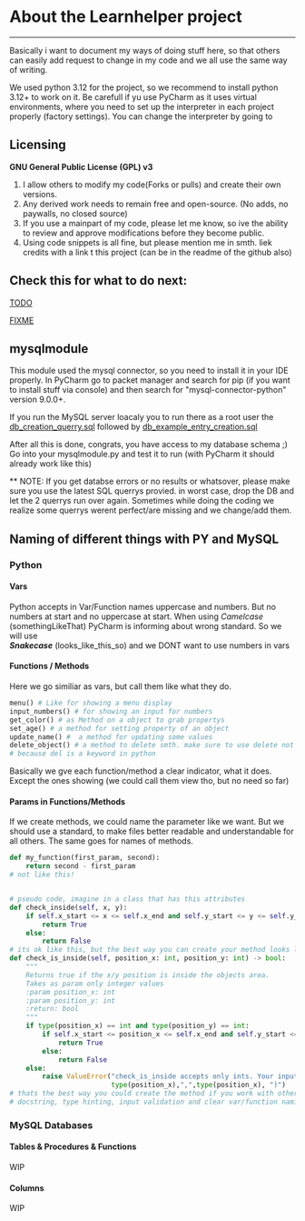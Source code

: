# About the Learnhelper project

----
Basically i want to document my ways of doing stuff here,
so that others can easily add request to change in my code and we all use the
same way of writing.

We used python 3.12 for the project, so we recommend to install python 3.12+ to work on it.
Be carefull if yu use PyCharm as it uses virtual environments, where you need to set up the 
interpreter in each project properly (factory settings).
You can change the interpreter by going to 

## Licensing
**GNU General Public License (GPL) v3**
1. I allow others to modify my code(Forks or pulls) and create their own versions.
2. Any derived work needs to remain free and open-source. (No adds, no paywalls, no closed source)
3. If you use a mainpart of my code, please let me know, so ive the ability to review and approve modifications before they become public.
4. Using code snippets is all fine, but please mention me in smth. liek credits with a link t this project
(can be in the readme of the github also)
      
## Check this for what to do next:
[TODO](https://github.com/search?q=repo%3Asora7672%2Flearnhelper_api%20%22%23%20TODO%3A%22&type=code)

[FIXME](https://github.com/search?q=repo%3Asora7672%2Flearnhelper_api%20%22%23%20FIXME%3A%22&type=code)
## mysqlmodule
This module used the mysql connector, so you need to install it in your IDE properly.
In PyCharm go to packet manager and search for pip (if you want to install stuff via console)
and then search for "mysql-connector-python" version 9.0.0+.

If you run the MySQL server loacaly you to run there as a root user the
[db_creation_querry.sql]() followed by
[db_example_entry_creation.sql]()

After all this is done, congrats, you have access to my database schema ;)
Go into your mysqlmodule.py and test it to run (with PyCharm it should already work like this)

** NOTE: If you get databse errors or no results or whatsover, please make sure you use the latest SQL
querrys provied. in worst case, drop the DB and let the 2 querrys run over again.
Sometimes while doing the coding we realize some querrys werent perfect/are missing and we change/add them.

## Naming of different things with PY and MySQL
### Python
#### Vars
Python accepts in Var/Function names uppercase and numbers.
But no numbers at start and no uppercase at start.
When using *Camelcase* (somethingLikeThat) PyCharm is informing about
wrong standard. So we will use  
***Snakecase*** (looks_like_this_so)
and we DONT want to use numbers in vars

#### Functions / Methods

Here we go similiar as vars, but call them like what they do. 
```python
menu() # Like for showing a menu display
input_numbers() # for showing an input for numbers
get_color() # as Method on a object to grab propertys
set_age() # a method for setting property of an object
update_name() #  a method for updating some values
delete_object() # a method to delete smth. make sure to use delete not del,
# because del is a keyword in python

```
Basically we gve each function/method a clear indicator, what it does.
Except the ones showing (we could call them view tho, but no need so far)

#### Params in Functions/Methods
If we create methods, we could name the parameter like we want.
But we should use a standard, to make files better readable and understandable for all others.
The same goes for names of methods.
```python
def my_function(first_param, second):
    return second - first_param
# not like this!


# pseudo code, imagine in a class that has this attributes
def check_inside(self, x, y):
    if self.x_start <= x <= self.x_end and self.y_start <= y <= self.y_end:
        return True
    else:
        return False
# its ok like this, but the best way you can create your method looks like this:
def check_is_inside(self, position_x: int, position_y: int) -> bool:
    """
    Returns true if the x/y position is inside the objects area.
    Takes as param only integer values
    :param position_x: int
    :param position_y: int
    :return: bool
    """
    if type(position_x) == int and type(position_y) == int:
        if self.x_start <= position_x <= self.x_end and self.y_start <= position_y <= self.y_end:
            return True
        else:
            return False
    else:
        raise ValueError("check_is_inside accepts only ints. Your inputs were (",
                         type(position_x),",",type(position_x), ")")
# thats the best way you could create the method if you work with others.
# docstring, type hinting, input validation and clear var/function naming

```

### MySQL Databases
#### Tables & Procedures & Functions
WIP

#### Columns
WIP


